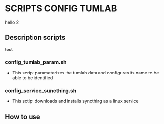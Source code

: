 # SCRIPTS CONFIG TUMLAB
hello 2
## Description scripts
test
### config_tumlab_param.sh
-   This script parameterizes the tumlab data and configures its name to be able to be identified

### config_service_suncthing.sh
-   This sctipt downloads and installs syncthing as a linux service

## How to use


